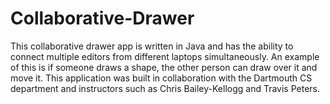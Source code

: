 # Collaborative-Drawer

This collaborative drawer app is written in Java and has the ability to connect multiple editors from different laptops simultaneously. An example of this is if someone draws a shape, the other person can draw over it and move it. This application was built in collaboration with the Dartmouth CS department and instructors such as Chris Bailey-Kellogg and Travis Peters. 
